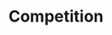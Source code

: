 ---
layout: competition
id: competition
permalink: /competition/
nav: true
nav-order: 5

title: Compet&shy;ition
long-title: Win an opulent spa escape plus £1000 worth of ELEMIS products
intro: In the idyllic and historic spa town of Harrogate sits Rudding Park, a gorgeous manor getaway where luxury and relaxation await. From long spa dips to private cinema screenings, luxury skincare shopping spree and exquisite dining, this competition is set to replenish even the most wearied traveller.
enter-cta: Enter Now

features:

  - id: rudding-park
    title: Stay at the Exquisite Rudding Park Hotel
    description: Enjoy a two-night B&B stay in the gorgeous Follifoot Wing Room at Rudding Park, where contemporary design meets classic manor charms. Enjoy dinner one night at your choice of restaurants – the award-winning Horto, or laidback Clocktower, and spend the other night kicking back in the hotel’s cinema for a private screening with champagne and popcorn.

  - id: experiences
    title: Get Fully Pampered in the Hotel Spa
    description: For the duration of your stay, you’ll have unlimited access to Rudding Park’s exclusive spa. Reset with hydrotherapy and thermal experiences in the rooftop spa and garden, before indulging in a bespoke treatment for you and your plus one.

  - id: voucher
    title: Receive £1000 Worth of Elemis Products
    description: Your wellness escape doesn’t end here; refresh your beauty regime with £1000 of skincare products from ELEMIS. Enjoy a diverse selection of award-winning products by The No.1 British Luxury Skincare Brand and revitalise your skincare routine.


competition-form:
  id: comp
  post-url: "#getFormUrl"
  expiry-date: 2020-03-02
  fields:
    - id: name
      type: text
      label: Name
      required: true
    - id: email
      type: email
      label: Email
      required: true
    - id: qualify
      type: radio
      label: Are you a UK resident and over the age of 18?
      required: true
      options:
        - id: qualify-true
          label: 'Yes'
          value: 'yes'
        - id: qualify-false
          label: 'No'
          value: 'no'
          invalid: true
    - id: opt-in
      type: radio
      label: I would like to sign up to be the first to discover exclusive offers, secret sales, and the latest product launches from ELEMIS. Sign up to join the ELEMIS family. For more information please view our <a class="link--underlined" href="https://www.elemis.com/privacy-policy">privacy&nbsp;policy</a>.*
      required: true
      options:
        - id: opt-in-true
          label: 'Yes'
          value: 'yes'
        - id: opt-in-false
          label: 'No'
          value: 'no'
  submit: Submit Entry
  terms: >
    By submitting your entry, you agree to the <a href="#" class="js-open-modal link--underlined" data-open-modal="competition-terms">terms and conditions</a> of this competition
---